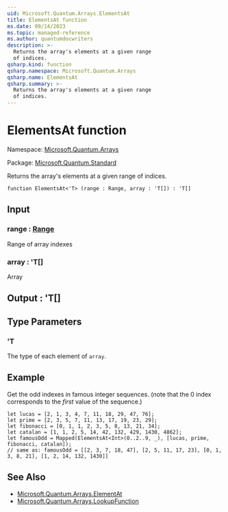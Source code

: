 ```yaml
---
uid: Microsoft.Quantum.Arrays.ElementsAt
title: ElementsAt function
ms.date: 09/14/2023
ms.topic: managed-reference
ms.author: quantumdocwriters
description: >-
  Returns the array's elements at a given range
  of indices.
qsharp.kind: function
qsharp.namespace: Microsoft.Quantum.Arrays
qsharp.name: ElementsAt
qsharp.summary: >-
  Returns the array's elements at a given range
  of indices.
---
```


# ElementsAt function

Namespace: [Microsoft.Quantum.Arrays](xref:Microsoft.Quantum.Arrays)

Package: [Microsoft.Quantum.Standard](https://nuget.org/packages/Microsoft.Quantum.Standard)


Returns the array's elements at a given rangeof indices.

```qsharp
function ElementsAt<'T> (range : Range, array : 'T[]) : 'T[]
```


## Input

### range : [Range](xref:microsoft.quantum.qsharp.valueliterals#range-literals)

Range of array indexes


### array : 'T[]

Array



## Output : 'T[]



## Type Parameters

### 'T

The type of each element of `array`.

## Example

Get the odd indexes in famous integer sequences. (notethat the 0 index corresponds to the _first_ value of the sequence.)```qsharplet lucas = [2, 1, 3, 4, 7, 11, 18, 29, 47, 76];let prime = [2, 3, 5, 7, 11, 13, 17, 19, 23, 29];let fibonacci = [0, 1, 1, 2, 3, 5, 8, 13, 21, 34];let catalan = [1, 1, 2, 5, 14, 42, 132, 429, 1430, 4862];let famousOdd = Mapped(ElementsAt<Int>(0..2..9, _), [lucas, prime, fibonacci, catalan]);// same as: famousOdd = [[2, 3, 7, 18, 47], [2, 5, 11, 17, 23], [0, 1, 3, 8, 21], [1, 2, 14, 132, 1430]]```

## See Also

- [Microsoft.Quantum.Arrays.ElementAt](xref:Microsoft.Quantum.Arrays.ElementAt)
- [Microsoft.Quantum.Arrays.LookupFunction](xref:Microsoft.Quantum.Arrays.LookupFunction)